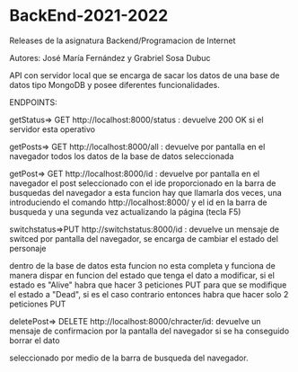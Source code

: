 # BackEnd-2021-2022
Releases de la asignatura Backend/Programacion de Internet

Autores: José María Fernández y Grabriel Sosa Dubuc

API con servidor local que se encarga de sacar los datos de una base de datos tipo MongoDB y posee diferentes funcionalidades.


ENDPOINTS:

getStatus=> GET http://localhost:8000/status         : devuelve 200 OK si el servidor esta operativo

getPosts=> GET http://localhost:8000/all             : devuelve por pantalla en el navegador todos los datos de la base de datos seleccionada

getPost=> GET   http://localhost:8000/id             : devuelve por pantalla en el navegador el post seleccionado con el ide proporcionado en la barra de busquedas del navegador
                                                      a esta funcion hay que llamarla dos veces, una introduciendo el comando http://localhost:8000/ y el id en la barra de busqueda
                                                       y una segunda vez actualizando la página (tecla F5)                                            

switchstatus=>PUT http://switchstatus:8000/id        : devuelve un mensaje de switced por pantalla del navegador, se encarga de cambiar el estado del personaje 

dentro de la base de datos
                                                         esta funcion no esta completa y funciona de manera dispar en funcion del estado que tenga el dato a modificar, si el estado es "Alive"
                                                       habra que hacer 3 peticiones PUT para que se modifique el estado a "Dead", si es el caso contrario entonces 
                                                       habra que hacer solo 2 peticiones PUT


deletePost=> DELETE http://localhost:8000/chracter/id: devuelve un mensaje de confirmacion por la pantalla del navegador si se ha conseguido borrar el dato 

seleccionado por medio de la barra de busqueda del navegador.                                        
